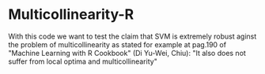 # Multicollinearity-R
With this code we want to test the claim
that SVM is extremely robust aginst the problem of multicollinearity
as stated for example at pag.190 of "Machine Learning with R Cookbook" (Di Yu-Wei, Chiu):
"It also does not suffer from local optima and multicollinearity"
